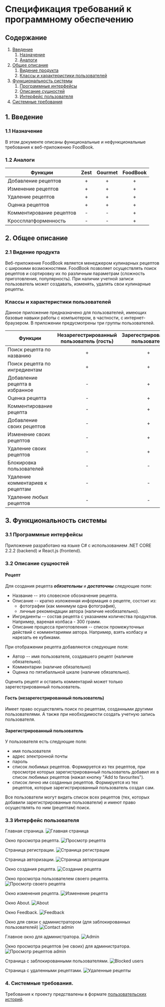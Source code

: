 # Спецификация требований к программному обеспечению

## Содержание

1. [Введение](#1)
   1. [Назначение](#1.1)
   2. [Аналоги](#1.2)
2. [Общее описание](#2)
   1. [Видение продукта](#2.1)
   2. [Классы и характеристики пользователей](#2.2)
3. [Функциональность системы](#3)
   1. [Программные интерфейсы](#3.1)
   2. [Описание сущностей](#3.2)
   3. [Интерфейс пользователя](#3.3)
4. [Системные требования](#4)

<a name = "1">

## 1. Введение
</a>
<a name = "1.1">

### 1.1 Назначение
</a>
В этом документе описаны функциональные и нефункциональные требования к веб-приложению FoodBook.

<a name = "1.2">

### 1.2 Аналоги
</a>

|Функции|Zest|Gourmet|FoodBook|
|---|:-:|:-:|:-:|
|Добавление рецептов|+|+|+|
|Изменение рецептов|+|+|+|
|Удаление рецептов|+|+|+|
|Оценка рецептов|+|+|+| 
|Комментирование рецептов|-|-|+|
|Кроссплатформенность|-|-|+|

<a name = "2">

## 2. Общее описание

</a>
<a name = "2.1">

### 2.1 Видение продукта

</a>

Веб-приложение FoodBook является менеджером кулинарных рецептов с широкими возможностями. FoodBook позволяет осуществлять поиск рецептов и сортировку их по различным параметрам (сложность приготовления, популярность). При наличии учетной записи пользователь может создавать, изменять, удалять свои кулинарные рецепты.

<a name = "2.2">

### Классы и характеристики пользователей

</a>
Данное приложение предназначено для пользователей, имеющих базовые навыки работы с компьютером, в частности, с интернет-браузером. В приложении предусмотрены три группы пользователей.

|Функции|Незарегестрированный пользователь (гость)|Зарегестрированный пользователь|Администратор|
|---|:-:|:-:|:-:|
|Поиск рецепта по названию|+|+|+|
|Поиск рецепта по ингредиентам|+|+|+|
|Добавление рецепта в избранное|-|+|+|
|Оценка рецепта|-|+|+|
|Комментирование рецепта|-|+|+|
|Добавление своих рецептов|-|+|+|
|Изменение своих рецептов|-|+|+|
|Удаление своих рецептов|-|+|+|
|Блокировка пользователей|-|-|+|
|Удаление комментариев к рецептам|-|-|+|
|Удаление любых рецептов|-|-|+|

<a name = "3">

## 3. Функциональность системы

</a>
<a name = "3.1">

### 3.1 Программные интерфейсы
</a>

Приложение разработано на языке C# с использованием .NET CORE 2.2.2 (backend) и React.js (frontend).

<a name = "3.2">

### 3.2 Описание сущностей

</a>

#### Рецепт
Для создания рецепта ___обязательны___ и ___достаточны___ следующие поля:
* Название -- это словесное обозначение рецепта.
* Описание -- кратко изложенная информация о рецепте, состоит из:
  * фотографии (как минимум одна фотография),
  * личные рекомендации автора (наличие необязательно).
* Ингредиенты -- состав рецепта с указанием количества продуктов. Например, вареная колбаса - 300 грамм.
* Описание процесса приготовления -- список промежуточных действий с комментариями автора. Например, взять колбасу и нарезать ее кубиками.

При отображении рецепта добавляются следующие поля:
* Автор -- имя пользователя, создавшего рецепт (наличие обязательно).
* Комментарии (наличие обязательно)
* Оценка по пятибалльной шкале (наличие обязательно).

Оценить рецепт и оставить комментарий может только зарегестрированный пользователь.

#### Гость (незарегестрированный пользователь)

Имеет право осуществлять поиск по рецептам, созданными другими пользователями. А также при необходимости создать учетную запись пользователя.

#### Зарегистрированный пользователь

У пользователя есть следующие поля:
* имя пользователя
* адрес электронной почты
* пароль
* список любимых рецептов. Формируется из тех рецептов, при просмотре которых зарегистрированный пользователь добавил их в список любимых рецептов (нажал кнопку "Add to favourites").
* список лично им созданных рецептов. Формируется из тех рецептов, которые зарегистрированный пользователь создал сам.

Все пользователи могут видеть список всех рецептов (тех, которых добавили зарегистрированные пользователи) и имеют право осуществлять по ним (рецептам) поиск.


<a name = "3.3">

### 3.3 Интерфейс пользователя
</a>

Главная страница.
![Главная страница](Mockups/mockup_1.png)

Окно просмотра рецепта.
![Просмотр рецепта](Mockups/mockup_2.png)

Страница регистрации.
![Страница регистрации](Mockups/mockup_3.png)

Страница авторизации.
![Страница авторизации](Mockups/mockup_5.png)

Окно создания рецепта.
![Создание рецепта](Mockups/mockup_6.png)

Окно просмотра пользователем своего рецепта.
![Просмотр своего рецепта](Mockups/mockup_7.png)

Окно изменения рецепта.
![Изменение рецепта](Mockups/mockup_8.png)

Окно About.
![About](Mockups/mockup_9.png)

Окно Feedback.
![Feedback](Mockups/mockup_10.png)

Окно для связи с администратором (для заблокированных пользователей)
![Contact admin](Mockups/mockup_11.png)

Главное окно для администратора.
![Admin](Mockups/mockup_12.png)

Окно просмотра рецептов (не своих) для администратора.
![Просмотр рецептов admin](Mockups/mockup_13.png)

Страница с заблокированными пользователями.
![Blocked users](Mockups/mockup_14.png)

Страница с удаленными рецептами.
![Удаленные рецепты](Mockups/mockup_15.png)

<a name = "4">

### 4. Системные требования.

</a>

Требования к проекту предствалены в формате [пользовательских историй](UserStory.md).